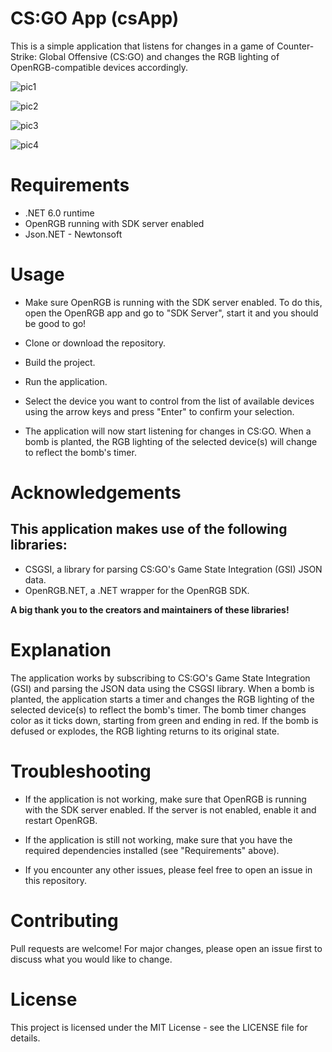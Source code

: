# CS:GO App (csApp)
This is a simple application that listens for changes in a game of Counter-Strike: Global Offensive (CS:GO) and changes the RGB lighting of OpenRGB-compatible devices accordingly.

![pic1](https://user-images.githubusercontent.com/52952716/224498884-cf5cf964-d2ee-49cc-afe3-69faa4ffcc97.png)

![pic2](https://user-images.githubusercontent.com/52952716/224498919-b617e468-88c2-4536-b00a-5f5adef21a1b.png)

![pic3](https://user-images.githubusercontent.com/52952716/224498937-49d121f0-2793-4336-8750-a5cc80f3992a.png)

![pic4](https://user-images.githubusercontent.com/52952716/224498951-0eed7449-d983-4f2d-b1c3-3f2f1a3718de.png)

# Requirements
- .NET 6.0 runtime
- OpenRGB running with SDK server enabled
- Json.NET - Newtonsoft

# Usage
- Make sure OpenRGB is running with the SDK server enabled. To do this, open the OpenRGB app and go to "SDK Server", start it and you should be good to go! 

- Clone or download the repository.

- Build the project.

- Run the application.

- Select the device you want to control from the list of available devices using the arrow keys and press "Enter" to confirm your selection.

- The application will now start listening for changes in CS:GO. When a bomb is planted, the RGB lighting of the selected device(s) will change to reflect the bomb's timer.

# Acknowledgements
## This application makes use of the following libraries:

- CSGSI, a library for parsing CS:GO's Game State Integration (GSI) JSON data.
- OpenRGB.NET, a .NET wrapper for the OpenRGB SDK.

**A big thank you to the creators and maintainers of these libraries!**

# Explanation
The application works by subscribing to CS:GO's Game State Integration (GSI) and parsing the JSON data using the CSGSI library. When a bomb is planted, the application starts a timer and changes the RGB lighting of the selected device(s) to reflect the bomb's timer. The bomb timer changes color as it ticks down, starting from green and ending in red. If the bomb is defused or explodes, the RGB lighting returns to its original state.

# Troubleshooting
- If the application is not working, make sure that OpenRGB is running with the SDK server enabled. If the server is not enabled, enable it and restart OpenRGB.

- If the application is still not working, make sure that you have the required dependencies installed (see "Requirements" above).

- If you encounter any other issues, please feel free to open an issue in this repository.

# Contributing
Pull requests are welcome! For major changes, please open an issue first to discuss what you would like to change.

# License
This project is licensed under the MIT License - see the LICENSE file for details.

